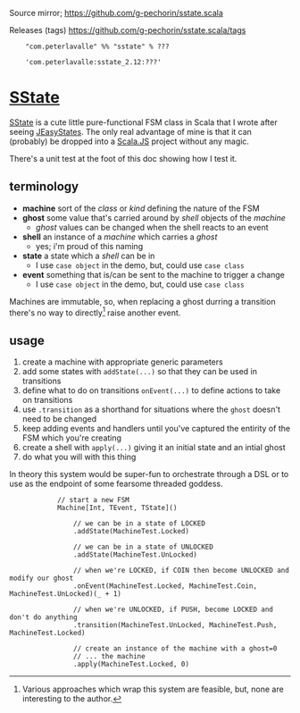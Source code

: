 
Source mirror; https://github.com/g-pechorin/sstate.scala

Releases (tags) https://github.com/g-pechorin/sstate.scala/tags

```
	"com.peterlavalle" %% "sstate" % ???

	'com.peterlavalle:sstate_2.12:???'
```


# [SState][ghSState]

[SState][ghSState] is a cute little pure-functional FSM class in Scala that I wrote after seeing [JEasyStates][jes].
The only real advantage of mine is that it can (probably) be dropped into a [Scala.JS][jsScala] project without any magic.

There's a unit test at the foot of this doc showing how I test it.

[ghSState]: https://github.com/g-pechorin/sstate.scala
[jsScala]: https://www.scala-js.org/
[jes]: https://github.com/j-easy/easy-states

## terminology

- **machine** sort of the *class* or *kind* defining the nature of the FSM
- **ghost** some value that's carried around by *shell* objects of the *machine*
	- *ghost* values can be changed when the shell reacts to an event
- **shell** an instance of a *machine* which carries a *ghost*
	- yes; i'm proud of this naming
- **state** a state which a *shell* can be in
	- I use `case object` in the demo, but, could use `case class`
- **event** something that is/can be sent to the machine to trigger a change
	- I use `case object` in the demo, but, could use `case class`

Machines are immutable, so, when replacing a ghost durring a transition there's no way to directly[^indirectRaise] raise another event.

[^indirectRaise]: Various approaches which wrap this system are feasible, but, none are interesting to the author.

## usage

1. create a machine with appropriate generic parameters 
1. add some states with `addState(...)` so that they can be used in transitions
1. define what to do on transitions `onEvent(...)` to define actions to take on transitions
1. use `.transition` as a shorthand for situations where the `ghost` doesn't need to be changed
1. keep adding events and handlers until you've captured the entirity of the FSM which you're creating
1. create a shell with `apply(...)` giving it an initial state and an intial ghost
1. do what you will with this thing

In theory this system would be super-fun to orchestrate through a DSL or to use as the endpoint of some fearsome threaded goddess.

```
			// start a new FSM
			Machine[Int, TEvent, TState]()

				// we can be in a state of LOCKED
				.addState(MachineTest.Locked)

				// we can be in a state of UNLOCKED
				.addState(MachineTest.UnLocked)

				// when we're LOCKED, if COIN then become UNLOCKED and modify our ghost
				.onEvent(MachineTest.Locked, MachineTest.Coin, MachineTest.UnLocked)(_ + 1)

				// when we're UNLOCKED, if PUSH, become LOCKED and don't do anything
				.transition(MachineTest.UnLocked, MachineTest.Push, MachineTest.Locked)

				// create an instance of the machine with a ghost=0
				// ... the machine
				.apply(MachineTest.Locked, 0)
```
